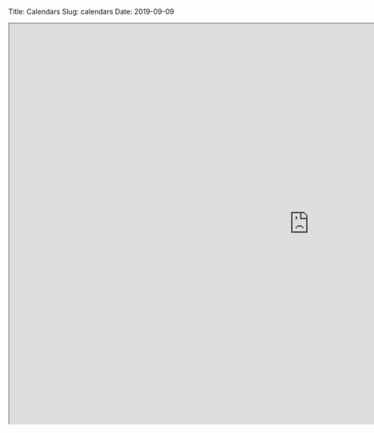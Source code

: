 Title: Calendars
Slug: calendars
Date: 2019-09-09

<style>
pre {
  background-color: #F5F5F5;
  display: block;
  font-family: monospace;
  font-size: 14px;
  white-space: pre;
  border-color: #999999;
  border-width: 1px;
  border-style: solid;
  border-radius: 6px;
  margin: 1em 0;
  padding: 5px;
  white-space: pre-wrap;
}
.containerMain {
    display: flex;
    width: 100%;
    height: 300px;
}
</style>
<iframe src="https://docs.google.com/spreadsheets/d/e/2PACX-1vTnkF1X0lTHfniDoGYPZyy_7kvOdIBBCDJhh0eZGCyJFsjofRK3FevAAYRV6Ql1CnDXwQ0FR_1Yt6k7/pubhtml?gid=1046646487&single=true" width="1200px" height="800px"></iframe>